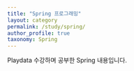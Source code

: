 ```yaml
---
title: "Spring 프로그래밍"
layout: category
permalink: /study/spring/
author_profile: true
taxonomy: Spring
---
```


Playdata 수강하며 공부한 Spring 내용입니다.
